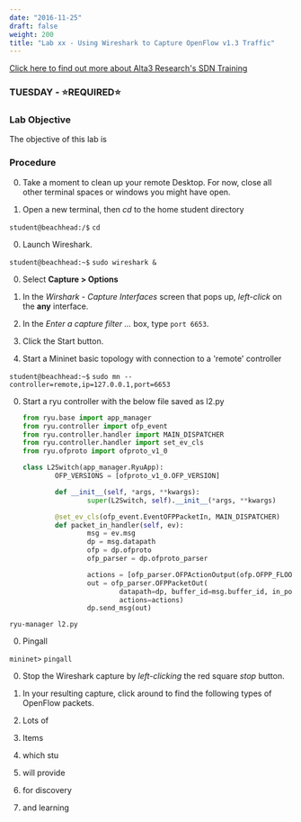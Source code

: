 ```yaml
---
date: "2016-11-25"
draft: false
weight: 200
title: "Lab xx - Using Wireshark to Capture OpenFlow v1.3 Traffic"
---
```

[Click here to find out more about Alta3 Research's SDN Training](https://alta3.com/courses/sdn)

### TUESDAY - &#x2B50;REQUIRED&#x2B50;

### Lab Objective
The objective of this lab is

### Procedure

0. Take a moment to clean up your remote Desktop. For now, close all other terminal spaces or windows you might have open.

0. Open a new terminal, then *cd* to the home student directory

  `student@beachhead:/$` `cd`

0. Launch Wireshark.

  `student@beachhead:~$` `sudo wireshark &`

0. Select **Capture > Options**

0. In the *Wirshark - Capture Interfaces* screen that pops up, *left-click* on the **any** interface.

0. In the *Enter a capture filter ...* box, type `port 6653`.

0. Click the Start button.

0. Start a Mininet basic topology with connection to a 'remote' controller

  `student@beachhead:~$` `sudo mn --controller=remote,ip=127.0.0.1,port=6653`

0. Start a ryu controller with the below file saved as l2.py

	``` python
	from ryu.base import app_manager
	from ryu.controller import ofp_event
	from ryu.controller.handler import MAIN_DISPATCHER
	from ryu.controller.handler import set_ev_cls
	from ryu.ofproto import ofproto_v1_0

	class L2Switch(app_manager.RyuApp):
			OFP_VERSIONS = [ofproto_v1_0.OFP_VERSION]

			def __init__(self, *args, **kwargs):
					super(L2Switch, self).__init__(*args, **kwargs)

			@set_ev_cls(ofp_event.EventOFPPacketIn, MAIN_DISPATCHER)
			def packet_in_handler(self, ev):
					msg = ev.msg
					dp = msg.datapath
					ofp = dp.ofproto
					ofp_parser = dp.ofproto_parser

					actions = [ofp_parser.OFPActionOutput(ofp.OFPP_FLOOD)]
					out = ofp_parser.OFPPacketOut(
							datapath=dp, buffer_id=msg.buffer_id, in_port=msg.in_port,
							actions=actions)
					dp.send_msg(out)
	```

  `ryu-manager l2.py`

0. Pingall

  `mininet>` `pingall`

0. Stop the Wireshark capture by *left-clicking* the red square *stop* button.

0. In your resulting capture, click around to find the following types of OpenFlow packets.

  0. Lots of 
  0. Items
  0. which stu
  0. will provide
  0. for discovery
  0. and learning
